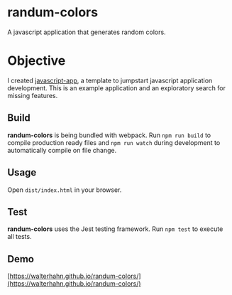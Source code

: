 # randum-colors

A javascript application that generates random colors.

# Objective

I created [javascript-app](https://github.com/WalterHahn/javascript-app), a template to jumpstart javascript application development. This is an example application and an exploratory search for missing features.

## Build

**randum-colors** is being bundled with webpack. Run `npm run build` to compile production ready files and `npm run watch` during development to automatically compile on file change.

## Usage

Open `dist/index.html` in your browser.

## Test

**randum-colors** uses the Jest testing framework. Run `npm test` to execute all tests.

## Demo

[https://walterhahn.github.io/randum-colors/](https://walterhahn.github.io/randum-colors/)

